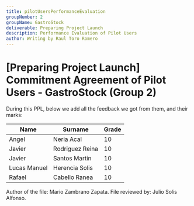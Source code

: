 ```yaml
---
title: pilotUsersPerformanceEvaluation
groupNumber: 2
groupName: GastroStock
deliverable: Preparing Project Launch
description: Performance Evaluation of Pilot Users
author: Writing by Raul Toro Romero
---
```


# [Preparing Project Launch] Commitment Agreement of Pilot Users - GastroStock (Group 2)

During this PPL, below we add all the feedback we got from them, and their marks:

| Name         | Surname        | Grade     |
|--------------|----------------|-----------|
| Angel        | Neria Acal     | 10        |
| Javier       | Rodriguez Reina| 10        |
| Javier       | Santos Martin  | 10        |
| Lucas Manuel | Herencia Solis | 10        |
| Rafael       | Cabello Ranea  | 10        |

Author of the file: Mario Zambrano Zapata.
File reviewed by: Julio Solis Alfonso.
